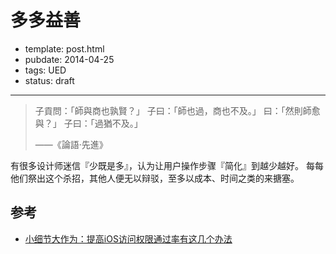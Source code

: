 
# 多多益善

- template: post.html
- pubdate: 2014-04-25
- tags: UED
- status: draft

----

> 子貢問：「師與商也孰賢？」
> 子曰：「師也過，商也不及。」
> 曰：「然則師愈與？」
> 子曰：「過猶不及。」
>
> ——《論語‧先進》


有很多设计师迷信『少既是多』，认为让用户操作步骤『简化』到越少越好。
每每他们祭出这个杀招，其他人便无以辩驳，至多以成本、时间之类的来搪塞。


## 参考

* [小细节大作为：提高iOS访问权限通过率有这几个办法](http://www.36kr.com/p/211441.html)
